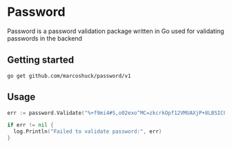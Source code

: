 # Password
Password is a password validation package written in Go used for validating passwords in the backend

## Getting started
```shell
go get github.com/marcoshuck/password/v1
```

## Usage
```go
err := password.Validate("%+f9mi4#S,o02exo^MC=zkcrkOpf12VMUAXjP+8LBSICO.{vJO")

if err != nil {
  log.Println("Failed to validate password:", err)
}
```
